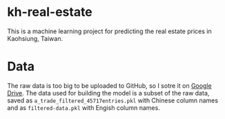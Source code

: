 # kh-real-estate
This is a machine learning project for predicting the real estate prices in Kaohsiung, Taiwan.

# Data
The raw data is too big to be uploaded to GitHub, so I sotre it on [Google Drive](https://drive.google.com/file/d/1d5rYXEZyqvlsx12DfGhWXJhwa-RjGR33/view?usp=sharing). The data used for building the model is a subset of the raw data, saved as `a_trade_filtered_45717entries.pkl` with Chinese column names and as `filtered-data.pkl` with Engish column names. 
